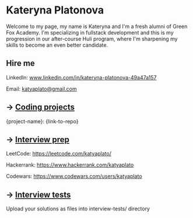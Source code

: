 # Kateryna Platonova

Welcome to my page, my name is Kateryna and I'm a fresh alumni of Green Fox Academy. I'm specializing in fullstack development and this is my progression in our after-course Huli program, where I'm sharpening my skills to become an even better candidate.

## Hire me
LinkedIn: www.linkedin.com/in/kateryna-platonova-49a47a157

Email: katyaplato@gmail.com

## &rarr; [Coding projects](https://github.com/green-fox-academy/definitions/tree/master/project-phase/huli/coding-projects)
{project-name}: {link-to-repo}

## &rarr; [Interview prep](https://github.com/green-fox-academy/teaching-materials/tree/master/interview)
LeetCode: https://leetcode.com/katyaplato/

Hackerrank: https://www.hackerrank.com/katyaplato

Codewars: https://www.codewars.com/users/katyaplato

## &rarr; [Interview tests](https://github.com/green-fox-academy/teaching-materials/tree/master/project-phase/tech-interview-tests)
Upload your solutions as files into interview-tests/ directory


